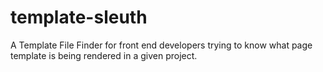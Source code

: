 # template-sleuth
A Template File Finder for front end developers trying to know what page template is being rendered in a given project.
